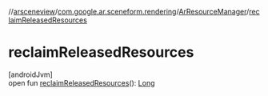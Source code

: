 //[arsceneview](../../../index.md)/[com.google.ar.sceneform.rendering](../index.md)/[ArResourceManager](index.md)/[reclaimReleasedResources](reclaim-released-resources.md)

# reclaimReleasedResources

[androidJvm]\
open fun [reclaimReleasedResources](reclaim-released-resources.md)(): [Long](https://kotlinlang.org/api/latest/jvm/stdlib/kotlin/-long/index.html)
